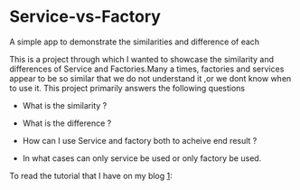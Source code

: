 Service-vs-Factory
==================

A simple app to demonstrate the similarities and difference of each


This is a project through which I wanted to showcase the similarity and differences of Service and Factories.Many a times, factories and services appear to be so similar that we do not understand it ,or we dont know when to use it.
This project primarily answers the following questions

  - What is the similarity ?

  - What is the difference ?

  - How can I use Service and factory both to acheive end result ?

  - In what cases can only service be used or only factory be used.


To read the tutorial that I have on my blog [1]:
 
 
 
 
 
 
 
 
 [1]:http://iamabhik.wordpress.com/2014/04/05/similarities-between-services-and-factories-in-angular-js-part-1/
